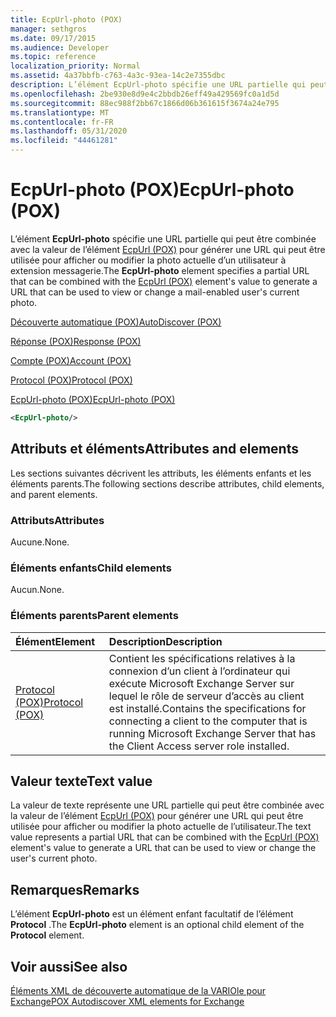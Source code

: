 ```yaml
---
title: EcpUrl-photo (POX)
manager: sethgros
ms.date: 09/17/2015
ms.audience: Developer
ms.topic: reference
localization_priority: Normal
ms.assetid: 4a37bbfb-c763-4a3c-93ea-14c2e7355dbc
description: L’élément EcpUrl-photo spécifie une URL partielle qui peut être combinée avec la valeur de l’élément EcpUrl (POX) pour générer une URL qui peut être utilisée pour afficher ou modifier la photo actuelle d’un utilisateur à extension messagerie.
ms.openlocfilehash: 2be930e8d9e4c2bbdb26eff49a429569fc0a1d5d
ms.sourcegitcommit: 88ec988f2bb67c1866d06b361615f3674a24e795
ms.translationtype: MT
ms.contentlocale: fr-FR
ms.lasthandoff: 05/31/2020
ms.locfileid: "44461281"
---
```

# <a name="ecpurl-photo-pox"></a><span data-ttu-id="55570-103">EcpUrl-photo (POX)</span><span class="sxs-lookup"><span data-stu-id="55570-103">EcpUrl-photo (POX)</span></span>

<span data-ttu-id="55570-104">L’élément **EcpUrl-photo** spécifie une URL partielle qui peut être combinée avec la valeur de l’élément [EcpUrl (POX)](ecpurl-pox.md) pour générer une URL qui peut être utilisée pour afficher ou modifier la photo actuelle d’un utilisateur à extension messagerie.</span><span class="sxs-lookup"><span data-stu-id="55570-104">The **EcpUrl-photo** element specifies a partial URL that can be combined with the [EcpUrl (POX)](ecpurl-pox.md) element's value to generate a URL that can be used to view or change a mail-enabled user's current photo.</span></span> 
  
[<span data-ttu-id="55570-105">Découverte automatique (POX)</span><span class="sxs-lookup"><span data-stu-id="55570-105">AutoDiscover (POX)</span></span>](autodiscover-pox.md)
  
[<span data-ttu-id="55570-106">Réponse (POX)</span><span class="sxs-lookup"><span data-stu-id="55570-106">Response (POX)</span></span>](response-pox.md)
  
[<span data-ttu-id="55570-107">Compte (POX)</span><span class="sxs-lookup"><span data-stu-id="55570-107">Account (POX)</span></span>](account-pox.md)
  
[<span data-ttu-id="55570-108">Protocol (POX)</span><span class="sxs-lookup"><span data-stu-id="55570-108">Protocol (POX)</span></span>](protocol-pox.md)
  
[<span data-ttu-id="55570-109">EcpUrl-photo (POX)</span><span class="sxs-lookup"><span data-stu-id="55570-109">EcpUrl-photo (POX)</span></span>](ecpurl-photo-pox.md)
  
```XML
<EcpUrl-photo/>
```

## <a name="attributes-and-elements"></a><span data-ttu-id="55570-110">Attributs et éléments</span><span class="sxs-lookup"><span data-stu-id="55570-110">Attributes and elements</span></span>

<span data-ttu-id="55570-111">Les sections suivantes décrivent les attributs, les éléments enfants et les éléments parents.</span><span class="sxs-lookup"><span data-stu-id="55570-111">The following sections describe attributes, child elements, and parent elements.</span></span>
  
### <a name="attributes"></a><span data-ttu-id="55570-112">Attributs</span><span class="sxs-lookup"><span data-stu-id="55570-112">Attributes</span></span>

<span data-ttu-id="55570-113">Aucune.</span><span class="sxs-lookup"><span data-stu-id="55570-113">None.</span></span>
  
### <a name="child-elements"></a><span data-ttu-id="55570-114">Éléments enfants</span><span class="sxs-lookup"><span data-stu-id="55570-114">Child elements</span></span>

<span data-ttu-id="55570-115">Aucun.</span><span class="sxs-lookup"><span data-stu-id="55570-115">None.</span></span>
  
### <a name="parent-elements"></a><span data-ttu-id="55570-116">Éléments parents</span><span class="sxs-lookup"><span data-stu-id="55570-116">Parent elements</span></span>

|<span data-ttu-id="55570-117">**Élément**</span><span class="sxs-lookup"><span data-stu-id="55570-117">**Element**</span></span>|<span data-ttu-id="55570-118">**Description**</span><span class="sxs-lookup"><span data-stu-id="55570-118">**Description**</span></span>|
|:-----|:-----|
|[<span data-ttu-id="55570-119">Protocol (POX)</span><span class="sxs-lookup"><span data-stu-id="55570-119">Protocol (POX)</span></span>](protocol-pox.md) <br/> |<span data-ttu-id="55570-120">Contient les spécifications relatives à la connexion d’un client à l’ordinateur qui exécute Microsoft Exchange Server sur lequel le rôle de serveur d’accès au client est installé.</span><span class="sxs-lookup"><span data-stu-id="55570-120">Contains the specifications for connecting a client to the computer that is running Microsoft Exchange Server that has the Client Access server role installed.</span></span>  <br/> |
   
## <a name="text-value"></a><span data-ttu-id="55570-121">Valeur texte</span><span class="sxs-lookup"><span data-stu-id="55570-121">Text value</span></span>

<span data-ttu-id="55570-122">La valeur de texte représente une URL partielle qui peut être combinée avec la valeur de l’élément [EcpUrl (POX)](ecpurl-pox.md) pour générer une URL qui peut être utilisée pour afficher ou modifier la photo actuelle de l’utilisateur.</span><span class="sxs-lookup"><span data-stu-id="55570-122">The text value represents a partial URL that can be combined with the [EcpUrl (POX)](ecpurl-pox.md) element's value to generate a URL that can be used to view or change the user's current photo.</span></span> 
  
## <a name="remarks"></a><span data-ttu-id="55570-123">Remarques</span><span class="sxs-lookup"><span data-stu-id="55570-123">Remarks</span></span>

<span data-ttu-id="55570-124">L’élément **EcpUrl-photo** est un élément enfant facultatif de l’élément **Protocol** .</span><span class="sxs-lookup"><span data-stu-id="55570-124">The **EcpUrl-photo** element is an optional child element of the **Protocol** element.</span></span> 
  
## <a name="see-also"></a><span data-ttu-id="55570-125">Voir aussi</span><span class="sxs-lookup"><span data-stu-id="55570-125">See also</span></span>



[<span data-ttu-id="55570-126">Éléments XML de découverte automatique de la VARIOle pour Exchange</span><span class="sxs-lookup"><span data-stu-id="55570-126">POX Autodiscover XML elements for Exchange</span></span>](pox-autodiscover-xml-elements-for-exchange.md)


